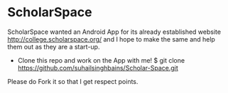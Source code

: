 # ScholarSpace

ScholarSpace wanted an Android App for its already established website http://college.scholarspace.org/ and I hope to make the same and help them out as they are a start-up.

- Clone this repo and work on the App with me!
  $ git clone https://github.com/suhailsinghbains/Scholar-Space.git

Please do Fork it so that I get respect points.
